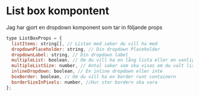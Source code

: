 # List box kompontent

Jag har gjort en dropdown komponent som tar in följande props

```js
type ListBoxProps = {
  listItems: string[], // Listan med saker du vill ha med
  dropdownPlaceholder: string, // Din dropdown Placeholder
  dropdownLabel: string, // Din dropdown label
  multipleList: boolean, // Om du vill ha en lång lista eller en vanlig dropdown
  multipleListSize: number, // Antal saker som ska visas om du valt lista
  inlineDropdown: boolean, // En inline dropdown eller inte
  boxBorder: boolean, // Om du vill ha en border runt containern
  borderSizeInPixels: number, //Hur stor bordern ska vara
};
```

